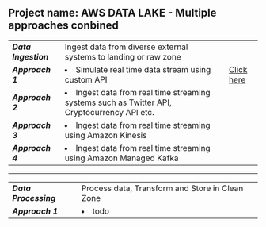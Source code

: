 ## Project name: AWS DATA LAKE - Multiple approaches conbined

|   |   |   |
|---|---|---|
|  ***Data Ingestion*** |  Ingest data from diverse external systems to landing or raw zone |  |
|  ***Approach 1*** | <li> Simulate real time data stream using custom API|  [Click here](https://github.com/e2eSolutionArchitect/academy/blob/main/projects/aws/data-lake/data-ingestion-custom-message-api-datastreaming.md) |
|  ***Approach 2*** | <li> Ingest data from real time streaming systems such as Twitter API, Cryptocurrency API etc.|  |
|  ***Approach 3*** | <li> Ingest data from real time streaming using Amazon Kinesis|  |
|  ***Approach 4*** | <li> Ingest data from real time streaming using Amazon Managed Kafka |  |

------------------------------------------------------------
  
|   |   |   |
|---|---|---|
|  ***Data Processing*** |  Process data, Transform and Store in Clean Zone |  |
|  ***Approach 1*** | <li> todo |   |
